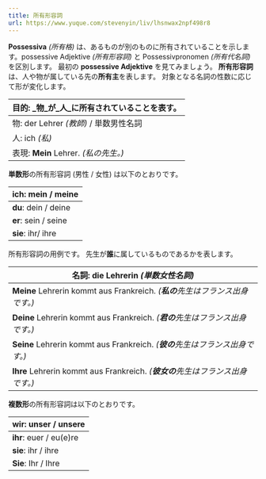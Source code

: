 ```yaml
---
title: 所有形容詞
url: https://www.yuque.com/stevenyin/liv/lhsnwax2npf498r8
---
```


**Possessiva** *(所有格)* は、あるものが別のものに所有されていることを示します。possessive Adjektive *(所有形容詞)* と Possessivpronomen *(所有代名詞)* を区別します。
最初の **possessive Adjektive** を見てみましょう。
**所有形容詞**は、人や物が属している先の**所有主**を表します。
対象となる名詞の性数に応じて形が変化します。

| **目的: \_物\_が\_人\_に所有されていることを表す。** |
| --- |
| 物: der Lehrer *(教師)* / 単数男性名詞 |
| 人: ich *(私)* |
| 表現: **Mein** Lehrer. *(私の先生。)* |

**単数形**の所有形容詞 (男性 / 女性) は以下のとおりです。

| **ich**: mein / meine |
| --- |
| **du**: dein / deine |
| **er**: sein / seine |
| **sie**: ihr/ ihre |

所有形容詞の用例です。
先生が**誰**に属しているものであるかを表します。

| **名詞:** die Lehrerin *(単数女性名詞)* |
| --- |
| **Meine** Lehrerin kommt aus Frankreich. *(**私の**先生はフランス出身です。)* |
| **Deine** Lehrerin kommt aus Frankreich. *(**君の**先生はフランス出身です。)* |
| **Seine** Lehrerin kommt aus Frankreich. *(**彼の**先生はフランス出身です。)* |
| **Ihre** Lehrerin kommt aus Frankreich. *(**彼女の**先生はフランス出身です。)* |

**複数形**の所有形容詞は以下のとおりです。

| **wir**: unser / unsere |
| --- |
| **ihr**: euer / eu(e)re |
| **sie**: ihr / ihre |
| **Sie**: Ihr / Ihre |
